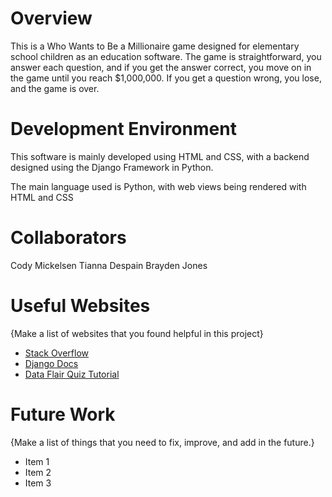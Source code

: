 # Overview

This is a Who Wants to Be a Millionaire game designed for elementary school children as an education software. The game is straightforward, you answer each question, and if you get the answer correct, you move on in the game until you reach $1,000,000. If you get a question wrong, you lose, and the game is over.

# Development Environment

This software is mainly developed using HTML and CSS, with a backend designed using the Django Framework in Python.

The main language used is Python, with web views being rendered with HTML and CSS

# Collaborators

Cody Mickelsen
Tianna Despain
Brayden Jones

# Useful Websites

{Make a list of websites that you found helpful in this project}

- [Stack Overflow](http://url.link.goes.here)
- [Django Docs](http://url.link.goes.here)
- [Data Flair Quiz Tutorial]()

# Future Work

{Make a list of things that you need to fix, improve, and add in the future.}

- Item 1
- Item 2
- Item 3
